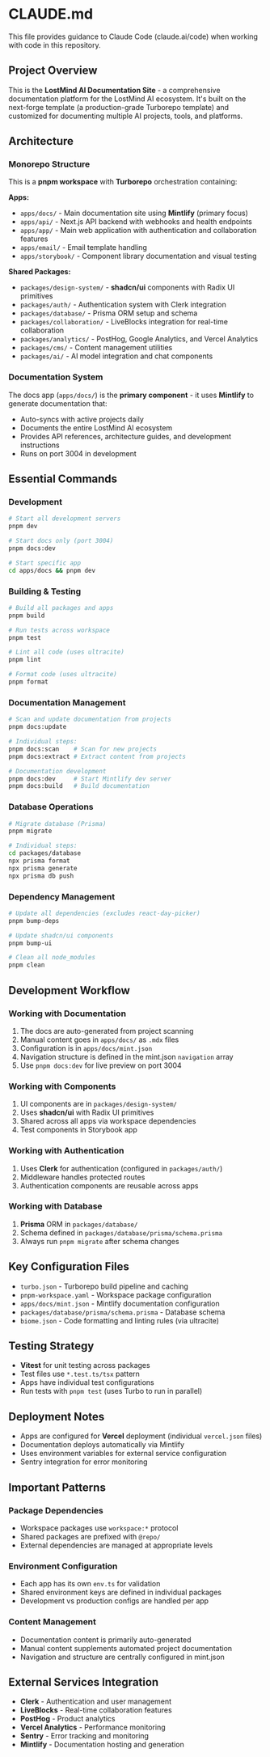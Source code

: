 # CLAUDE.md

This file provides guidance to Claude Code (claude.ai/code) when working with code in this repository.

## Project Overview

This is the **LostMind AI Documentation Site** - a comprehensive documentation platform for the LostMind AI ecosystem. It's built on the next-forge template (a production-grade Turborepo template) and customized for documenting multiple AI projects, tools, and platforms.

## Architecture

### Monorepo Structure

This is a **pnpm workspace** with **Turborepo** orchestration containing:

**Apps:**
- `apps/docs/` - Main documentation site using **Mintlify** (primary focus)
- `apps/api/` - Next.js API backend with webhooks and health endpoints
- `apps/app/` - Main web application with authentication and collaboration features
- `apps/email/` - Email template handling
- `apps/storybook/` - Component library documentation and visual testing

**Shared Packages:**
- `packages/design-system/` - **shadcn/ui** components with Radix UI primitives
- `packages/auth/` - Authentication system with Clerk integration
- `packages/database/` - Prisma ORM setup and schema
- `packages/collaboration/` - LiveBlocks integration for real-time collaboration
- `packages/analytics/` - PostHog, Google Analytics, and Vercel Analytics
- `packages/cms/` - Content management utilities
- `packages/ai/` - AI model integration and chat components

### Documentation System

The docs app (`apps/docs/`) is the **primary component** - it uses **Mintlify** to generate documentation that:
- Auto-syncs with active projects daily
- Documents the entire LostMind AI ecosystem
- Provides API references, architecture guides, and development instructions
- Runs on port 3004 in development

## Essential Commands

### Development
```bash
# Start all development servers
pnpm dev

# Start docs only (port 3004)
pnpm docs:dev

# Start specific app
cd apps/docs && pnpm dev
```

### Building & Testing
```bash
# Build all packages and apps
pnpm build

# Run tests across workspace
pnpm test

# Lint all code (uses ultracite)
pnpm lint

# Format code (uses ultracite)
pnpm format
```

### Documentation Management
```bash
# Scan and update documentation from projects
pnpm docs:update

# Individual steps:
pnpm docs:scan    # Scan for new projects
pnpm docs:extract # Extract content from projects

# Documentation development
pnpm docs:dev     # Start Mintlify dev server
pnpm docs:build   # Build documentation
```

### Database Operations
```bash
# Migrate database (Prisma)
pnpm migrate

# Individual steps:
cd packages/database
npx prisma format
npx prisma generate
npx prisma db push
```

### Dependency Management
```bash
# Update all dependencies (excludes react-day-picker)
pnpm bump-deps

# Update shadcn/ui components
pnpm bump-ui

# Clean all node_modules
pnpm clean
```

## Development Workflow

### Working with Documentation
1. The docs are auto-generated from project scanning
2. Manual content goes in `apps/docs/` as `.mdx` files
3. Configuration is in `apps/docs/mint.json`
4. Navigation structure is defined in the mint.json `navigation` array
5. Use `pnpm docs:dev` for live preview on port 3004

### Working with Components
1. UI components are in `packages/design-system/`
2. Uses **shadcn/ui** with Radix UI primitives
3. Shared across all apps via workspace dependencies
4. Test components in Storybook app

### Working with Authentication
1. Uses **Clerk** for authentication (configured in `packages/auth/`)
2. Middleware handles protected routes
3. Authentication components are reusable across apps

### Working with Database
1. **Prisma** ORM in `packages/database/`
2. Schema defined in `packages/database/prisma/schema.prisma`
3. Always run `pnpm migrate` after schema changes

## Key Configuration Files

- `turbo.json` - Turborepo build pipeline and caching
- `pnpm-workspace.yaml` - Workspace package configuration
- `apps/docs/mint.json` - Mintlify documentation configuration
- `packages/database/prisma/schema.prisma` - Database schema
- `biome.json` - Code formatting and linting rules (via ultracite)

## Testing Strategy

- **Vitest** for unit testing across packages
- Test files use `*.test.ts/tsx` pattern
- Apps have individual test configurations
- Run tests with `pnpm test` (uses Turbo to run in parallel)

## Deployment Notes

- Apps are configured for **Vercel** deployment (individual `vercel.json` files)
- Documentation deploys automatically via Mintlify
- Uses environment variables for external service configuration
- Sentry integration for error monitoring

## Important Patterns

### Package Dependencies
- Workspace packages use `workspace:*` protocol
- Shared packages are prefixed with `@repo/`
- External dependencies are managed at appropriate levels

### Environment Configuration
- Each app has its own `env.ts` for validation
- Shared environment keys are defined in individual packages
- Development vs production configs are handled per app

### Content Management
- Documentation content is primarily auto-generated
- Manual content supplements automated project documentation
- Navigation and structure are centrally configured in mint.json

## External Services Integration

- **Clerk** - Authentication and user management
- **LiveBlocks** - Real-time collaboration features
- **PostHog** - Product analytics
- **Vercel Analytics** - Performance monitoring
- **Sentry** - Error tracking and monitoring
- **Mintlify** - Documentation hosting and generation